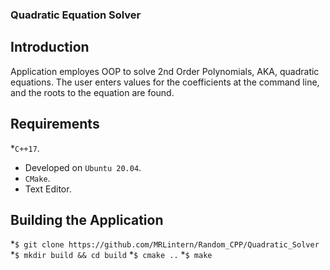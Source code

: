 ### Quadratic Equation Solver

## Introduction

Application employes OOP to solve 2nd Order Polynomials, AKA, quadratic equations.
The user enters values for the coefficients at the command line, and the roots to 
the equation are found.

## Requirements

*`C++17`.
* Developed on `Ubuntu 20.04`.
* `CMake`.
* Text Editor.

## Building the Application

  *`$ git clone https://github.com/MRLintern/Random_CPP/Quadratic_Solver`
  *`$ mkdir build && cd build`
  *`$ cmake ..`
  *`$ make`

